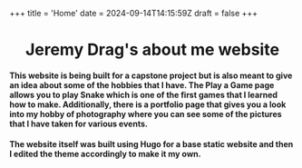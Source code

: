 +++
title = 'Home'
date = 2024-09-14T14:15:59Z
draft = false
+++

<div class="side-by-side">
    <center><H1>Jeremy Drag's about me website</H1></center>
    <H4>This website is being built for a capstone project but is also meant to give an idea about some of the hobbies that I have. The Play a Game page allows you to play Snake which is one of the first games that I learned how to make. Additionally, there is a portfolio page that gives you a look into my hobby of photography where you can see some of the pictures that I have taken for various events.</H4>
    <H4>The website itself was built using Hugo for a base static website and then I edited the theme accordingly to make it my own.</H4>
  </div>
